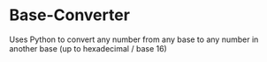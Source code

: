 # Base-Converter
Uses Python to convert any number from any base to any number in another base (up to hexadecimal / base 16)
